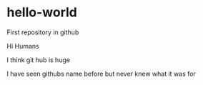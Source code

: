 # hello-world

First repository in github

Hi Humans

I think git hub is huge

I have seen githubs name before but never knew what it was for
